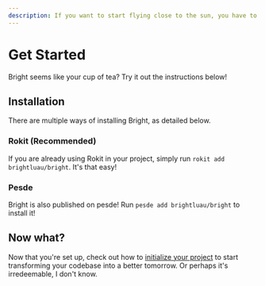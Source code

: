 ```yaml
---
description: If you want to start flying close to the sun, you have to learn how to install the sun.
---
```


# Get Started

<!-- b:construction -->

Bright seems like your cup of tea? Try it out the instructions below!

## Installation

There are multiple ways of installing Bright, as detailed below.

### Rokit (Recommended)

If you are already using Rokit in your project, simply run `rokit add brightluau/bright`. It's that easy!

### Pesde

Bright is also published on pesde! Run `pesde add brightluau/bright` to install it!

## Now what?

Now that you're set up, check out how to [initialize your project](../user-guide/initializing-a-project.md) to start
transforming your codebase into a better tomorrow. Or perhaps it's irredeemable, I don't know.
